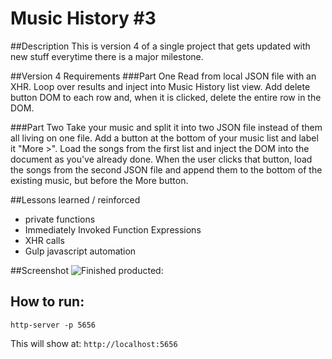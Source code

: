 # Music History #3

##Description 
This is version 4 of a single project that gets updated with new stuff everytime there is a major milestone. 

##Version 4 Requirements
###Part One
Read from local JSON file with an XHR.
Loop over results and inject into Music History list view.
Add delete button DOM to each row and, when it is clicked, delete the entire row in the DOM.

###Part Two
Take your music and split it into two JSON file instead of them all living on one file.
Add a button at the bottom of your music list and label it "More >".
Load the songs from the first list and inject the DOM into the document as you've already done.
When the user clicks that button, load the songs from the second JSON file and append them to the bottom of the existing music, but before the More button.

##Lessons learned / reinforced

- private functions
- Immediately Invoked Function Expressions
- XHR calls 
- Gulp javascript automation

##Screenshot
![Finished producted:](https://raw.githubusercontent.com/madduxTim/PROJECTNAME/master/screenshot/FILENAME.png)

## How to run: 

```
http-server -p 5656
```
This will show at: 
`http://localhost:5656
`